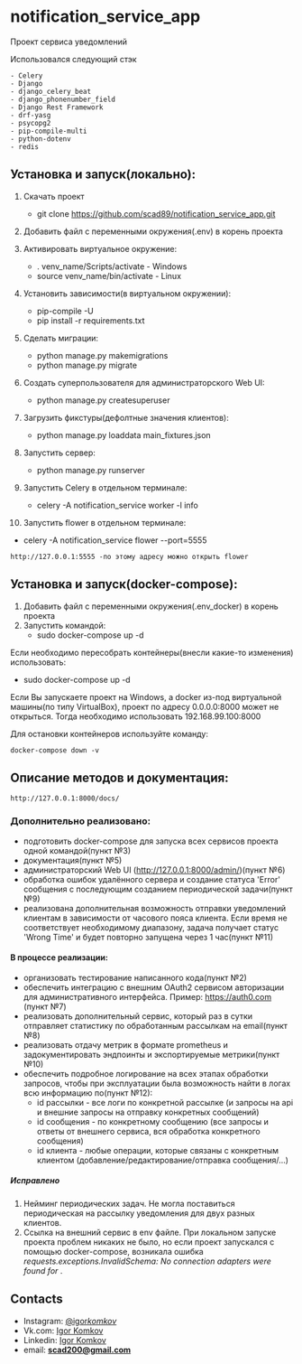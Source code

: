 # notification_service_app

Проект сервиса уведомлений

Использовался следующий стэк

```
- Celery
- Django
- django_celery_beat
- django_phonenumber_field
- Django Rest Framework
- drf-yasg
- psycopg2
- pip-compile-multi
- python-dotenv
- redis
```

## Установка и запуск(локально):

1. Скачать проект

   - git clone https://github.com/scad89/notification_service_app.git

2. Добавить файл с переменными окружения(.env) в корень проекта

3. Активировать виртуальное окружение:

   - . venv_name/Scripts/activate - Windows
   - source venv_name/bin/activate - Linux

4. Установить зависимости(в виртуальном окружении):

   - pip-compile -U
   - pip install -r requirements.txt

5. Сделать миграции:

   - python manage.py makemigrations
   - python manage.py migrate

6. Создать суперпользователя для администраторского Web UI:

   - python manage.py createsuperuser

7. Загрузить фикстуры(дефолтные значения клиентов):

   - python manage.py loaddata main_fixtures.json

8. Запустить сервер:

   - python manage.py runserver

9. Запустить Celery в отдельном терминале:

   - celery -A notification_service worker -l info

10. Запустить flower в отдельном терминале:

- celery -A notification_service flower --port=5555

```
http://127.0.0.1:5555 -по этому адресу можно открыть flower
```

## Установка и запуск(docker-compose):

1. Добавить файл с переменными окружения(.env_docker) в корень проекта
2. Запустить командой:
   - sudo docker-compose up -d

Если необходимо пересобрать контейнеры(внесли какие-то изменения) использовать:

- sudo docker-compose up -d

Если Вы запускаете проект на Windows, а docker из-под виртуальной машины(по типу VirtualBox), проект
по адресу 0.0.0.0:8000 может не открыться. Тогда необходимо использовать 192.168.99.100:8000

Для остановки контейнеров используйте команду:

```
docker-compose down -v
```

## Описание методов и документация:

```
http://127.0.0.1:8000/docs/
```

### Дополнительно реализовано:

- подготовить docker-compose для запуска всех сервисов проекта одной командой(пункт №3)
- документация(пункт №5)
- администраторский Web UI (http://127.0.0.1:8000/admin/)(пункт №6)
- обработка ошибок удалённого сервера и создание статуса 'Error' сообщения с последующим созданием периодической задачи(пункт №9)
- реализована дополнительная возможность отправки уведомлений клиентам в зависимости от часового пояса клиента. Если время не соответствует необходимому диапазону, задача получает статус 'Wrong Time' и будет повторно запущена через 1 час(пункт №11)

#### В процессе реализации:

- организовать тестирование написанного кода(пункт №2)
- обеспечить интеграцию с внешним OAuth2 сервисом авторизации для административного интерфейса. Пример: https://auth0.com (пункт №7)
- реализовать дополнительный сервис, который раз в сутки отправляет статистику по обработанным рассылкам на email(пункт №8)
- реализовать отдачу метрик в формате prometheus и задокументировать эндпоинты и экспортируемые метрики(пункт №10)
- обеспечить подробное логирование на всех этапах обработки запросов, чтобы при эксплуатации была возможность найти в логах всю информацию по(пункт №12):
  - id рассылки - все логи по конкретной рассылке (и запросы на api и внешние запросы на отправку конкретных сообщений)
  - id сообщения - по конкретному сообщению (все запросы и ответы от внешнего сервиса, вся обработка конкретного сообщения)
  - id клиента - любые операции, которые связаны с конкретным клиентом (добавление/редактирование/отправка сообщения/…)

##### Исправлено

1. Нейминг периодических задач. Не могла поставиться периодическая на рассылку уведомления для двух разных
   клиентов.
2. Ссылка на внешний сервис в env файле. При локальном запуске проекта проблем никаких не было, но если проект запускался с помощью docker-compose, возникала ошибка _requests.exceptions.InvalidSchema: No connection adapters were found for_ .

## Contacts

- Instagram: [@igor*komkov*](https://www.instagram.com/igor_komkov_/)
- Vk.com: [Igor Komkov](https://vk.com/zzzscadzzz)
- Linkedin: [Igor Komkov](https://www.linkedin.com/in/igor-komkov/)
- email: **scad200@gmail.com**
